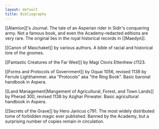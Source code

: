 ```yaml
---
layout: default
title: Bibliography
---
```


[[Alamion]]'s Journal.  The tale of an Asperian rider in Sidir's conquering army.  Not a famous book, and even the Academy-redacted editions are very rare.  The original lies in the royal historical records in [[Maedyn]].

[[Canon of Maschaket]] by various authors.  A bible of racial and historical lore of the gnomes.  

[[Fantastic Creatures of the Far West]] by Magi Clovis Ettenhew c1123.  

[[Forms and Protocols of Government]] by Oquai 1056, revised 1138 by Ferrule Lighthammer.  aka "Protocols" aka "the Ring Book".  Basic baronal handbook in Aspera.

[[Land Management|Mangement of Agricultural, Forest, and Town Lands]] by Pherad 300, revised 1138 by Azghar Pinwater.  Basic agricultural handbook in Aspera.

[[Secrets of the Grave]] by Hero Janicus c791.  The most widely distributed tome of forbidden magic ever published.  Banned by the Academy, but a surprising number of copies remain in circulation.
